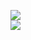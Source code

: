 [![](https://img.shields.io/badge/Made%20With-Github%20Spray-lightgrey.svg?style=for-the-badge&logo=github)](https://github.com/Annihil/github-spray#25506)  
[![](https://i.imgur.com/2DrTn0Z.gif)](https://github.com/Annihil/github-spray)
